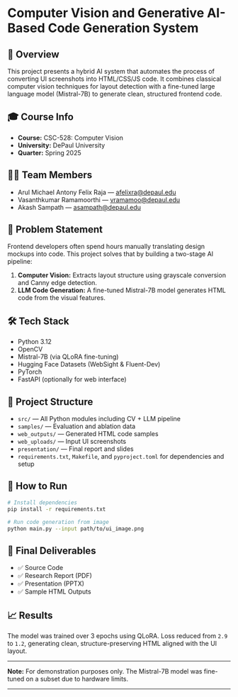 # Computer Vision and Generative AI-Based Code Generation System

## 📌 Overview
This project presents a hybrid AI system that automates the process of converting UI screenshots into HTML/CSS/JS code. It combines classical computer vision techniques for layout detection with a fine-tuned large language model (Mistral-7B) to generate clean, structured frontend code.

## 🎓 Course Info
- **Course:** CSC-528: Computer Vision  
- **University:** DePaul University  
- **Quarter:** Spring 2025  

## 👨‍💻 Team Members
- Arul Michael Antony Felix Raja — afelixra@depaul.edu  
- Vasanthkumar Ramamoorthi — vramamoo@depaul.edu  
- Akash Sampath — asampath@depaul.edu  

## 🧠 Problem Statement
Frontend developers often spend hours manually translating design mockups into code. This project solves that by building a two-stage AI pipeline:
1. **Computer Vision:** Extracts layout structure using grayscale conversion and Canny edge detection.
2. **LLM Code Generation:** A fine-tuned Mistral-7B model generates HTML code from the visual features.

## 🛠️ Tech Stack
- Python 3.12
- OpenCV
- Mistral-7B (via QLoRA fine-tuning)
- Hugging Face Datasets (WebSight & Fluent-Dev)
- PyTorch
- FastAPI (optionally for web interface)

## 🧪 Project Structure
- `src/` — All Python modules including CV + LLM pipeline
- `samples/` — Evaluation and ablation data
- `web_outputs/` — Generated HTML code samples
- `web_uploads/` — Input UI screenshots
- `presentation/` — Final report and slides
- `requirements.txt`, `Makefile`, and `pyproject.toml` for dependencies and setup

## 🚀 How to Run
```bash
# Install dependencies
pip install -r requirements.txt

# Run code generation from image
python main.py --input path/to/ui_image.png
```

## 📝 Final Deliverables
- ✅ Source Code  
- ✅ Research Report (PDF)  
- ✅ Presentation (PPTX)  
- ✅ Sample HTML Outputs

## 📈 Results
The model was trained over 3 epochs using QLoRA. Loss reduced from `2.9` to `1.2`, generating clean, structure-preserving HTML aligned with the UI layout.

---

**Note:** For demonstration purposes only. The Mistral-7B model was fine-tuned on a subset due to hardware limits.

---